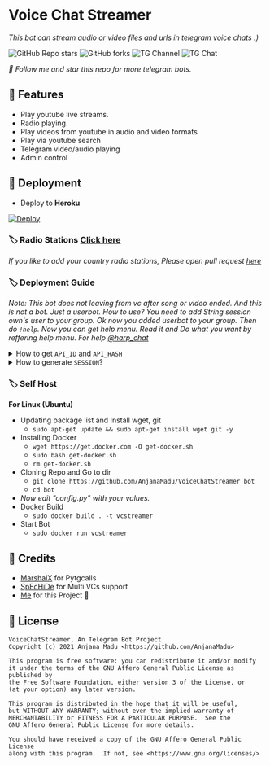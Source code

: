 # Voice Chat Streamer
_This bot can stream audio or video files and urls in telegram voice chats :)_

![GitHub Repo stars](https://img.shields.io/github/stars/AnjanaMadu/VoiceChatStreamer?color=green&logo=github)
![GitHub forks](https://img.shields.io/github/forks/AnjanaMadu/VoiceChatStreamer?color=green&logo=github)
![TG Channel](https://img.shields.io/badge/dynamic/json?color=red&label=channel%20@harp_tech&query=subscribers&url=https%3A%2F%2Fonline-users-api.up.railway.app%2Fcheck%3Fchat%3Dharp_tech&logo=telegram)
![TG Chat](https://img.shields.io/badge/dynamic/json?color=red&label=support%20@harp_chat&query=online&url=https%3A%2F%2Fonline-users-api.up.railway.app%2Fcheck%3Fchat%3Dharp_chat&logo=telegram)

_🎯 Follow me and star this repo for more telegram bots._

## 📌 Features
- Play youtube live streams.
- Radio playing.
- Play videos from youtube in audio and video formats
- Play via youtube search
- Telegram video/audio playing
- Admin control

## 📌 Deployment
- Deploy to **Heroku**

[![Deploy](https://www.herokucdn.com/deploy/button.svg)](https://heroku.com/deploy?template=https://github.com/Puutraaa/VoiceChatStreamer)

### 🏷 Radio Stations [Click here](https://github.com/AnjanaMadu/radio_stations)

_If you like to add your country radio stations, Please open pull request [here](https://github.com/AnjanaMadu/radio_stations)_

### 🏷 Deployment Guide

_Note: This bot does not leaving from vc after song or video ended. And this is not a bot. Just a userbot. How to use? You need to add String session own's user to your group. Ok now you added userbot to your group. Then do `!help`. Now you can get help menu. Read it and Do what you want by reffering help menu. For help [@harp_chat](https://t.me/harp_chat)_

<details>
  <summary>How to get <code>API_ID</code> and <code>API_HASH</code></summary>
  Get <i>API_ID</i> and <i>API_HASH</i> from <a href="https://my.telegram.org/apps">here</a>. I think its easy.
</details>

<details>
  <summary>How to generate <code>SESSION</code>?</summary>
  <b>Step 1:</b> Go to <a href="https://replit.com/@AnjanaMadu/GenerateStringSession">here</a>.<br>
  <b>Step 2:</b> Click run button and wait.<br>
  <b>Step 3:</b> Not ask for option. Fill number 1.<br>
  <b>Step 4:</b> Now ask for API ID and API HASH. Fill them.<br>
  <b>Step 5:</b> Now ask for mobile fill it also.<br>
  <b>Final Step:</b> Now ask for confirmation. Fill it. TraLaa. Now check saved. String Session will be there.
</details>

### 🏷 Self Host

**For Linux (Ubuntu)**

- Updating package list and Install wget, git
  - `sudo apt-get update && sudo apt-get install wget git -y`
- Installing Docker
  - `wget https://get.docker.com -O get-docker.sh`
  - `sudo bash get-docker.sh`
  - `rm get-docker.sh`
- Cloning Repo and Go to dir
  - `git clone https://github.com/AnjanaMadu/VoiceChatStreamer bot`
  - `cd bot`
- _Now edit "config.py" with your values._
- Docker Build
  - `sudo docker build . -t vcstreamer`
- Start Bot
  - `sudo docker run vcstreamer`


## 📌 Credits
- [MarshalX](https://github.com/MarshalX/tgcalls) for Pytgcalls
- [SpEcHiDe](https://github.com/SpEcHiDe) for Multi VCs support
- [Me](https://github.com/AnjanaMadu) for this Project 🤪

## 📌 License
```
VoiceChatStreamer, An Telegram Bot Project
Copyright (c) 2021 Anjana Madu <https://github.com/AnjanaMadu>

This program is free software: you can redistribute it and/or modify
it under the terms of the GNU Affero General Public License as published by
the Free Software Foundation, either version 3 of the License, or
(at your option) any later version.

This program is distributed in the hope that it will be useful,
but WITHOUT ANY WARRANTY; without even the implied warranty of
MERCHANTABILITY or FITNESS FOR A PARTICULAR PURPOSE.  See the
GNU Affero General Public License for more details.

You should have received a copy of the GNU Affero General Public License
along with this program.  If not, see <https://www.gnu.org/licenses/>
```
